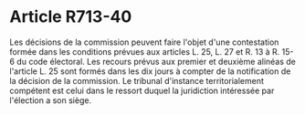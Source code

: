 # Article R713-40

Les décisions de la commission peuvent faire l'objet d'une contestation formée dans les conditions prévues aux articles L. 25, L. 27 et R. 13 à R. 15-6 du code électoral.   Les recours prévus aux premier et deuxième alinéas de l'article L. 25 sont formés dans les dix jours à compter de la notification de la décision de la commission.   Le tribunal d'instance territorialement compétent est celui dans le ressort duquel la juridiction intéressée par l'élection a son siège.